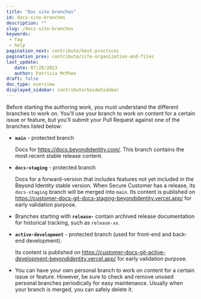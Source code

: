 ```yaml
---
title: "Doc site branches"
id: docs-site-branches
description: ""
slug: /docs-site-branches
keywords: 
 - faq
 - help
pagination_next: contribute/best-practices
pagination_prev: contribute/site-organization-and-files
last_update: 
   date: 07/28/2023
   author: Patricia McPhee
draft: false
doc_type: overview
displayed_sidebar: contributorGuideSidebar
---
```


Before starting the authoring work, you must understand the different branches to work on. You'll use your branch to work on content for a certain issue or feature, but you'll submit your Pull Request against one of the branches listed below: 

- **`main`** - protected branch
    
    Docs for https://docs.beyondidentity.com/. This branch contains the most recent stable release content.
    
- **`docs-staging`** - protected branch
    
  Docs for a forward-version that includes features not yet included in the Beyond Identity stable version. When Secure Customer has a release, its `docs-staging` branch will be merged into `main`. Its content is published on https://customer-docs-git-docs-staging-beyondidentity.vercel.app/ for early validation purpose. 
    
- Branches starting with **`release-`** contain archived release documentation for historical tracking, such as `release-xx`.

- **`active-development`** - protected branch (used for front-end and back-end development). 

  Its content is published on https://customer-docs-git-active-development-beyondidentity.vercel.app/ for early validation purpose.
  
* You can have your own personal branch to work on content for a certain issue or feature. However, be sure to check and remove unused personal branches periodically for easy maintenance. Usually when your branch is merged, you can safely delete it.

  